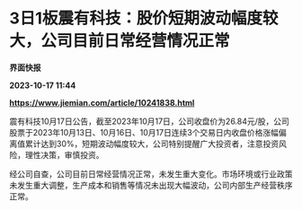 # 3日1板震有科技：股价短期波动幅度较大，公司目前日常经营情况正常
**界面快报**

**2023-10-17 11:44**

**https://www.jiemian.com/article/10241838.html**

震有科技10月17日公告，截至2023年10月17日，公司收盘价为26.84元/股，公司股票于2023年10月13日、10月16日、10月17日连续3个交易日内收盘价格涨幅偏离值累计达到30%，短期波动幅度较大，公司特别提醒广大投资者，注意投资风险，理性决策，审慎投资。

经公司自查，公司目前日常经营情况正常，未发生重大变化。市场环境或行业政策未发生重大调整，生产成本和销售等情况未出现大幅波动，公司内部生产经营秩序正常。